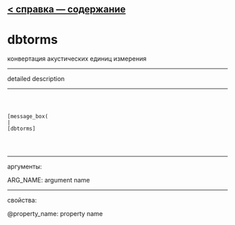 [< справка — содержание](ceammc_lib.html)
---

# dbtorms


конвертация акустических единиц измерения

---

detailed description
<br>


---


```



[message_box(                                 
|
[dbtorms]


            
```

---
аргументы:

ARG_NAME: argument name<br>

---
свойства:

@property_name: property name<br>

